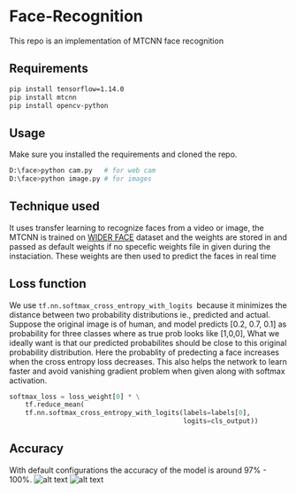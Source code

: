 # Face-Recognition
This repo is an implementation of MTCNN face recognition

## Requirements
```bash
pip install tensorflow=1.14.0
pip install mtcnn
pip install opencv-python
```

## Usage
Make sure you installed the requirements and cloned the repo.
````python
D:\face>python cam.py   # for web cam
D:\face>python image.py # for images
````

## Technique used
  It uses transfer learning to recognize faces from a video or image, the MTCNN is trained on [WIDER FACE](http://shuoyang1213.me/WIDERFACE/) dataset and the weights are stored in and passed as default weights if no specefic weights file in given during the instaciation. These weights are then used to predict the faces in real time
  
## Loss function
  We use ````tf.nn.softmax_cross_entropy_with_logits ````because it minimizes the distance between two probability distributions ie., predicted and actual. Suppose the original image is of human, and model predicts [0.2, 0.7, 0.1] as probability for three classes where as true prob looks like [1,0,0], What we ideally want is that our predicted probabilites should be close to this original probability distribution. Here the probablity of predecting a face increases when the cross entropy loss decreases. This also helps the network to learn faster and avoid vanishing gradient problem when given along with softmax activation.

```python
softmax_loss = loss_weight[0] * \
    tf.reduce_mean(
    tf.nn.softmax_cross_entropy_with_logits(labels=labels[0],
                                            logits=cls_output))
````
## Accuracy
With default configurations the accuracy of the model is around 97% - 100%.
![alt text](https://github.com/saravanakumarjsk/Face-Recognition/blob/master/result2.jpg)
![alt text](https://github.com/saravanakumarjsk/Face-Recognition/blob/master/result.jpg)

